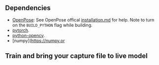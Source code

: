 ## Dependencies
- [OpenPose](https://github.com/CMU-Perceptual-Computing-Lab/openpose): See OpenPose offical [installation.md](https://github.com/CMU-Perceptual-Computing-Lab/openpose/blob/master/doc/installation.md#python-api) for help. Note to turn on the `BUILD_PYTHON` flag while building.
- [pytorch](https://github.com/pytorch/pytorch).
- [python-opencv](https://opencv.org/).
- [numpy](https://numpy.or




## Train and bring your capture file to live model 
